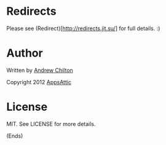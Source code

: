 # Redirects #

Please see (Redirect)[http://redirects.jit.su/] for full details. :)

# Author #

Written by [Andrew Chilton](http://www.chilts.org/blog/)

Copyright 2012 [AppsAttic](http://www.appsattic.com/)

# License #

MIT. See LICENSE for more details.

(Ends)
